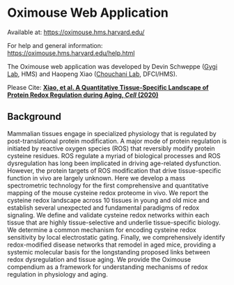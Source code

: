 # Oximouse Web Application

Available at:
https://oximouse.hms.harvard.edu/

For help and general information:
https://oximouse.hms.harvard.edu/help.html

The Oximouse web application was developed by Devin Schweppe ([Gygi Lab](https://gygi.med.harvard.edu/), HMS) and Haopeng Xiao ([Chouchani Lab](https://chouchanilab.dana-farber.org/), DFCI/HMS).

Please Cite: [**Xiao, et al. A Quantitative Tissue-Specific Landscape of Protein Redox Regulation during Aging, *Cell* (2020)**](https://doi.org/10.1016/j.cell.2020.02.012)

## Background
Mammalian tissues engage in specialized physiology that is regulated by post-translational protein modification.  A major mode of protein regulation is initiated by reactive oxygen species (ROS) that reversibly modify protein cysteine residues.  ROS regulate a myriad of biological processes and ROS dysregulation has long been implicated in driving age-related dysfunction.  However, the protein targets of ROS modification that drive tissue-specific function in vivo are largely unknown.  Here we develop a mass spectrometric technology for the first comprehensive and quantitative mapping of the mouse cysteine redox proteome in vivo.  We report the cysteine redox landscape across 10 tissues in young and old mice and establish several unexpected and fundamental paradigms of redox signaling. We define and validate cysteine redox networks within each tissue that are highly tissue-selective and underlie tissue-specific biology. We determine a common mechanism for encoding cysteine redox sensitivity by local electrostatic gating. Finally, we comprehensively identify redox-modified disease networks that remodel in aged mice, providing a systemic molecular basis for the longstanding proposed links between redox dysregulation and tissue aging. We provide the Oximouse compendium as a framework for understanding mechanisms of redox regulation in physiology and aging.
